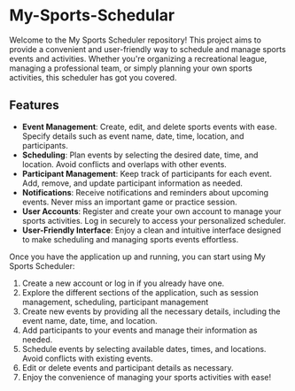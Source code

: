 # My-Sports-Schedular

Welcome to the My Sports Scheduler repository! This project aims to provide a convenient and user-friendly way to schedule and manage sports events and activities. Whether you're organizing a recreational league, managing a professional team, or simply planning your own sports activities, this scheduler has got you covered.

## Features

- **Event Management**: Create, edit, and delete sports events with ease. Specify details such as event name, date, time, location, and participants.
- **Scheduling**: Plan events by selecting the desired date, time, and location. Avoid conflicts and overlaps with other events.
- **Participant Management**: Keep track of participants for each event. Add, remove, and update participant information as needed.
- **Notifications**: Receive notifications and reminders about upcoming events. Never miss an important game or practice session.
- **User Accounts**: Register and create your own account to manage your sports activities. Log in securely to access your personalized scheduler.
- **User-Friendly Interface**: Enjoy a clean and intuitive interface designed to make scheduling and managing sports events effortless.

Once you have the application up and running, you can start using My Sports Scheduler:

1. Create a new account or log in if you already have one.
2. Explore the different sections of the application, such as session management, scheduling, participant management
3. Create new events by providing all the necessary details, including the event name, date, time, and location.
4. Add participants to your events and manage their information as needed.
5. Schedule events by selecting available dates, times, and locations. Avoid conflicts with existing events.
7. Edit or delete events and participant details as necessary.
8. Enjoy the convenience of managing your sports activities with ease!


